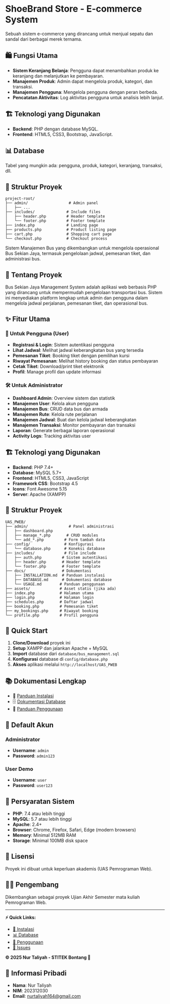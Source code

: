 # ShoeBrand Store - E-commerce System

Sebuah sistem e-commerce yang dirancang untuk menjual sepatu dan sandal dari berbagai merek ternama.

## 🛍️ Fungsi Utama

- **Sistem Keranjang Belanja**: Pengguna dapat menambahkan produk ke keranjang dan melanjutkan ke pembayaran.
- **Manajemen Produk**: Admin dapat mengelola produk, kategori, dan transaksi.
- **Manajemen Pengguna**: Mengelola pengguna dengan peran berbeda.
- **Pencatatan Aktivitas**: Log aktivitas pengguna untuk analisis lebih lanjut.

## 🏗️ Teknologi yang Digunakan

- **Backend**: PHP dengan database MySQL.
- **Frontend**: HTML5, CSS3, Bootstrap, JavaScript.

## 📊 Database

Tabel yang mungkin ada: pengguna, produk, kategori, keranjang, transaksi, dll.

## 📁 Struktur Proyek

```
project-root/
├── admin/                  # Admin panel
│   ├── ...
├── includes/              # Include files
│   ├── header.php         # Header template
│   └── footer.php         # Footer template
├── index.php              # Landing page
├── products.php           # Product listing page
├── cart.php               # Shopping cart page
└── checkout.php           # Checkout process
```

Sistem Manajemen Bus yang dikembangkan untuk mengelola operasional Bus Sekian Jaya, termasuk pengelolaan jadwal, pemesanan tiket, dan administrasi bus.

## 🚌 Tentang Proyek

Bus Sekian Jaya Management System adalah aplikasi web berbasis PHP yang dirancang untuk mempermudah pengelolaan transportasi bus. Sistem ini menyediakan platform lengkap untuk admin dan pengguna dalam mengelola jadwal perjalanan, pemesanan tiket, dan operasional bus.

## ✨ Fitur Utama

### 👤 Untuk Pengguna (User)

- **Registrasi & Login**: Sistem autentikasi pengguna
- **Lihat Jadwal**: Melihat jadwal keberangkatan bus yang tersedia
- **Pemesanan Tiket**: Booking tiket dengan pemilihan kursi
- **Riwayat Pemesanan**: Melihat history booking dan status pembayaran
- **Cetak Tiket**: Download/print tiket elektronik
- **Profil**: Manage profil dan update informasi

### 🛠️ Untuk Administrator

- **Dashboard Admin**: Overview sistem dan statistik
- **Manajemen User**: Kelola akun pengguna
- **Manajemen Bus**: CRUD data bus dan armada
- **Manajemen Rute**: Kelola rute perjalanan
- **Manajemen Jadwal**: Buat dan kelola jadwal keberangkatan
- **Manajemen Transaksi**: Monitor pembayaran dan transaksi
- **Laporan**: Generate berbagai laporan operasional
- **Activity Logs**: Tracking aktivitas user

## 🏗️ Teknologi yang Digunakan

- **Backend**: PHP 7.4+
- **Database**: MySQL 5.7+
- **Frontend**: HTML5, CSS3, JavaScript
- **Framework CSS**: Bootstrap 4.5
- **Icons**: Font Awesome 5.15
- **Server**: Apache (XAMPP)

## 📁 Struktur Proyek

```
UAS_PWEB/
├── admin/                  # Panel administrasi
│   ├── dashboard.php
│   ├── manage_*.php       # CRUD modules
│   └── add_*.php         # Form tambah data
├── config/               # Konfigurasi
│   └── database.php      # Koneksi database
├── includes/             # File include
│   ├── auth.php         # Sistem autentikasi
│   ├── header.php       # Header template
│   └── footer.php       # Footer template
├── docs/                # Dokumentasi
│   ├── INSTALLATION.md  # Panduan instalasi
│   ├── DATABASE.md      # Dokumentasi database
│   └── USAGE.md        # Panduan penggunaan
├── assets/             # Asset statis (jika ada)
├── index.php           # Halaman utama
├── login.php           # Halaman login
├── schedules.php       # Daftar jadwal
├── booking.php         # Pemesanan tiket
├── my_bookings.php     # Riwayat booking
└── profile.php         # Profil pengguna
```

## 🚀 Quick Start

1. **Clone/Download** proyek ini
2. **Setup** XAMPP dan jalankan Apache + MySQL
3. **Import** database dari `database/bus_management.sql`
4. **Konfigurasi** database di `config/database.php`
5. **Akses** aplikasi melalui `http://localhost/UAS_PWEB`

## 📚 Dokumentasi Lengkap

- 📖 [Panduan Instalasi](docs/INSTALLATION.md)
- 🗄️ [Dokumentasi Database](docs/DATABASE.md)
- 📝 [Panduan Penggunaan](docs/USAGE.md)

## 👥 Default Akun

### Administrator

- **Username**: `admin`
- **Password**: `admin123`

### User Demo

- **Username**: `user`
- **Password**: `user123`

## 🔧 Persyaratan Sistem

- **PHP**: 7.4 atau lebih tinggi
- **MySQL**: 5.7 atau lebih tinggi
- **Apache**: 2.4+
- **Browser**: Chrome, Firefox, Safari, Edge (modern browsers)
- **Memory**: Minimal 512MB RAM
- **Storage**: Minimal 100MB disk space

## 📄 Lisensi

Proyek ini dibuat untuk keperluan akademis (UAS Pemrograman Web).

## 👨‍💻 Pengembang

Dikembangkan sebagai proyek Ujian Akhir Semester mata kuliah Pemrograman Web.

---

**⚡ Quick Links:**

- [🚀 Instalasi](docs/INSTALLATION.md)
- [📊 Database](docs/DATABASE.md)
- [📖 Penggunaan](docs/USAGE.md)
- [🐛 Issues](https://github.com/username/repo/issues)

**© 2025 Nur Taliyah - STITEK Bontang 🌟**

## 👤 Informasi Pribadi

- **Nama**: Nur Taliyah
- **NIM**: 202312030
- **Email**: nurtaliyah164@gmail.com
